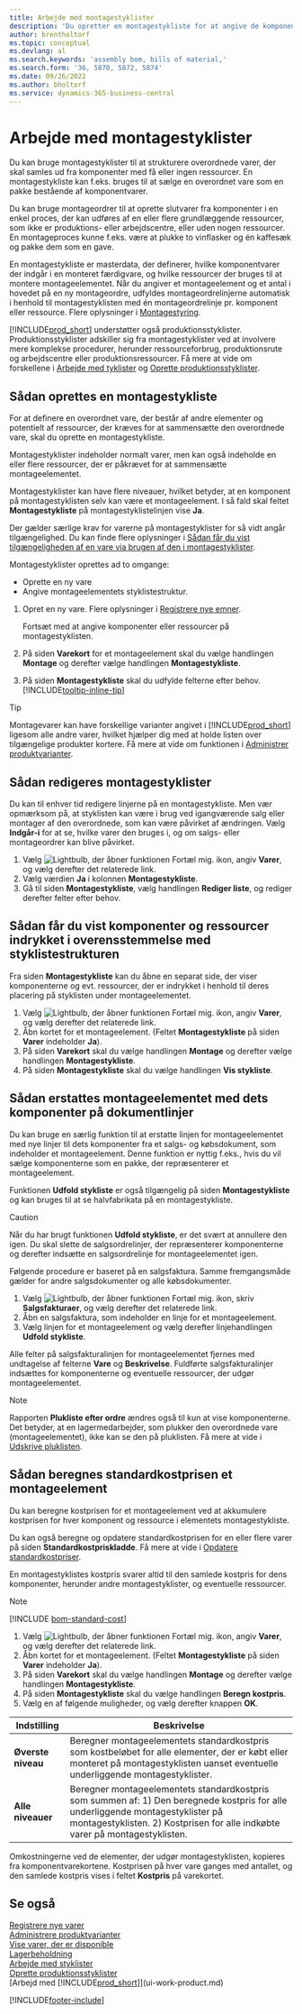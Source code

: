 ```yaml
---
title: Arbejde med montagestyklister
description: 'Du opretter en montagestykliste for at angive de komponenter, der kræves for at sammensætte den vare, som styklisten repræsenterer.'
author: brentholtorf
ms.topic: conceptual
ms.devlang: al
ms.search.keywords: 'assembly bom, bills of material,'
ms.search.form: '36, 5870, 5872, 5874'
ms.date: 09/26/2022
ms.author: bholtorf
ms.service: dynamics-365-business-central
---
```

# <a name="work-with-assembly-boms"></a>Arbejde med montagestyklister

Du kan bruge montagestyklister til at strukturere overordnede varer, der skal samles ud fra komponenter med få eller ingen ressourcer. En montagestykliste kan f.eks. bruges til at sælge en overordnet vare som en pakke bestående af komponentvarer.

Du kan bruge montageordrer til at oprette slutvarer fra komponenter i en enkel proces, der kan udføres af en eller flere grundlæggende ressourcer, som ikke er produktions- eller arbejdscentre, eller uden nogen ressourcer. En montageproces kunne f.eks. være at plukke to vinflasker og én kaffesæk og pakke dem som en gave.  

En montagestykliste er masterdata, der definerer, hvilke komponentvarer der indgår i en monteret færdigvare, og hvilke ressourcer der bruges til at montere montageelementet. Når du angiver et montageelement og et antal i hovedet på en ny montageordre, udfyldes montageordrelinjerne automatisk i henhold til montagestyklisten med én montageordrelinje pr. komponent eller ressource. Flere oplysninger i [Montagestyring](assembly-assemble-items.md).

[!INCLUDE[prod_short](includes/prod_short.md)] understøtter også produktionsstyklister. Produktionsstyklister adskiller sig fra montagestyklister ved at involvere mere komplekse procedurer, herunder ressourceforbrug, produktionsrute og arbejdscentre eller produktionsressourcer. Få mere at vide om forskellene i [Arbejde med tyklister](inventory-how-work-BOMs.md) og [Oprette produktionsstyklister](production-how-to-create-production-boms.md).

## <a name="to-create-an-assembly-bom"></a>Sådan oprettes en montagestykliste

For at definere en overordnet vare, der består af andre elementer og potentielt af ressourcer, der kræves for at sammensætte den overordnede vare, skal du oprette en montagestykliste.  

Montagestyklister indeholder normalt varer, men kan også indeholde en eller flere ressourcer, der er påkrævet for at sammensætte montageelementet.

Montagestyklister kan have flere niveauer, hvilket betyder, at en komponent på montagestyklisten selv kan være et montageelement. I så fald skal feltet **Montagestykliste** på montagestyklistelinjen vise **Ja**.

Der gælder særlige krav for varerne på montagestyklister for så vidt angår tilgængelighed. Du kan finde flere oplysninger i [Sådan får du vist tilgængeligheden af en vare via brugen af den i montagestyklister](inventory-how-availability-overview.md#to-view-the-availability-of-an-item-by-its-use-in-assembly-or-production-boms).

Montagestyklister oprettes ad to omgange:

- Oprette en ny vare
- Angive montageelementets styklistestruktur.

1. Opret en ny vare. Flere oplysninger i [Registrere nye emner](inventory-how-register-new-items.md).

   Fortsæt med at angive komponenter eller ressourcer på montagestyklisten.  
2. På siden **Varekort** for et montageelement skal du vælge handlingen **Montage** og derefter vælge handlingen **Montagestykliste**.
3. På siden **Montagestykliste** skal du udfylde felterne efter behov. [!INCLUDE[tooltip-inline-tip](includes/tooltip-inline-tip_md.md)]

> [!TIP]
> Montagevarer kan have forskellige varianter angivet i [!INCLUDE[prod_short](includes/prod_short.md)] ligesom alle andre varer, hvilket hjælper dig med at holde listen over tilgængelige produkter kortere. Få mere at vide om funktionen i [Administrer produktvarianter](inventory-item-variants.md).

## <a name="to-edit-assembly-boms"></a>Sådan redigeres montagestyklister

Du kan til enhver tid redigere linjerne på en montagestykliste. Men vær opmærksom på, at styklisten kan være i brug ved igangværende salg eller montager af den overordnede, som kan være påvirket af ændringen. Vælg **Indgår-i** for at se, hvilke varer den bruges i, og om salgs- eller montageordrer kan blive påvirket.

1. Vælg ![Lightbulb, der åbner funktionen Fortæl mig.](media/ui-search/search_small.png "Fortæl mig, hvad du vil foretage dig") ikon, angiv **Varer**, og vælg derefter det relaterede link.
2. Vælg værdien **Ja**  i kolonnen **Montagestykliste**.
3. Gå til siden **Montagestykliste**, vælg handlingen **Rediger liste**, og rediger derefter felter efter behov.

## <a name="to-view-components-and-resources-indented-according-to-the-bom-structure"></a>Sådan får du vist komponenter og ressourcer indrykket i overensstemmelse med styklistestrukturen

Fra siden **Montagestykliste** kan du åbne en separat side, der viser komponenterne og evt. ressourcer, der er indrykket i henhold til deres placering på styklisten under montageelementet.

1. Vælg ![Lightbulb, der åbner funktionen Fortæl mig.](media/ui-search/search_small.png "Fortæl mig, hvad du vil foretage dig") ikon, angiv **Varer**, og vælg derefter det relaterede link.
2. Åbn kortet for et montageelement. (Feltet **Montagestykliste** på siden **Varer** indeholder **Ja**).
3. På siden **Varekort** skal du vælge handlingen **Montage** og derefter vælge handlingen **Montagestykliste**.
4. På siden **Montagestykliste** skal du vælge handlingen **Vis stykliste**.

## <a name="to-replace-the-assembly-item-with-its-components-on-document-lines"></a>Sådan erstattes montageelementet med dets komponenter på dokumentlinjer

Du kan bruge en særlig funktion til at erstatte linjen for montageelementet med nye linjer til dets komponenter fra et salgs- og købsdokument, som indeholder et montageelement. Denne funktion er nyttig f.eks., hvis du vil sælge komponenterne som en pakke, der repræsenterer et montageelement.

Funktionen **Udfold stykliste** er også tilgængelig på siden **Montagestykliste** og kan bruges til at se halvfabrikata på en montagestykliste.

> [!CAUTION]  
> Når du har brugt funktionen **Udfold stykliste**, er det svært at annullere den igen. Du skal slette de salgsordrelinjer, der repræsenterer komponenterne og derefter indsætte en salgsordrelinje for montageelementet igen.

Følgende procedure er baseret på en salgsfaktura. Samme fremgangsmåde gælder for andre salgsdokumenter og alle købsdokumenter.

1. Vælg ![Lightbulb, der åbner funktionen Fortæl mig.](media/ui-search/search_small.png "Fortæl mig, hvad du vil foretage dig") ikon, skriv **Salgsfakturaer**, og vælg derefter det relaterede link.
2. Åbn en salgsfaktura, som indeholder en linje for et montageelement.
3. Vælg linjen for et montageelement og vælg derefter linjehandlingen **Udfold stykliste**.

Alle felter på salgsfakturalinjen for montageelementet fjernes med undtagelse af felterne **Vare** og **Beskrivelse**. Fuldførte salgsfakturalinjer indsættes for komponenterne og eventuelle ressourcer, der udgør montageelementet.

> [!NOTE]
> Rapporten **Plukliste efter ordre** ændres også til kun at vise komponenterne. Det betyder, at en lagermedarbejder, som plukker den overordnede vare (montageelementet), ikke kan se den på pluklisten. Få mere at vide i [Udskrive pluklisten](sales-how-print-picking-list.md).

## <a name="to-calculate-the-standard-cost-of-an-assembly-item"></a>Sådan beregnes standardkostprisen et montageelement

Du kan beregne kostprisen for et montageelement ved at akkumulere kostprisen for hver komponent og ressource i elementets montagestykliste.

Du kan også beregne og opdatere standardkostprisen for en eller flere varer på siden **Standardkostpriskladde**. Få mere at vide i [Opdatere standardkostpriser](finance-how-to-update-standard-costs.md).  

En montagestyklistes kostpris svarer altid til den samlede kostpris for dens komponenter, herunder andre montagestyklister, og eventuelle ressourcer.  

> [!NOTE]
> [!INCLUDE [bom-standard-cost](includes/bom-standard-cost.md)]

1. Vælg ![Lightbulb, der åbner funktionen Fortæl mig.](media/ui-search/search_small.png "Fortæl mig, hvad du vil foretage dig") ikon, angiv **Varer**, og vælg derefter det relaterede link.
2. Åbn kortet for et montageelement. (Feltet **Montagestykliste** på siden **Varer** indeholder **Ja**).
3. På siden **Varekort** skal du vælge handlingen **Montage** og derefter vælge handlingen **Montagestykliste**.
4. På siden **Montagestykliste** skal du vælge handlingen **Beregn kostpris**.
5. Vælg en af følgende muligheder, og vælg derefter knappen **OK**.

|Indstilling |Beskrivelse |
|-------|------------|
|**Øverste niveau**|Beregner montageelementets standardkostpris som kostbeløbet for alle elementer, der er købt eller monteret på montagestyklisten uanset eventuelle underliggende montagestyklister.|
|**Alle niveauer**|Beregner montageelementets standardkostpris som summen af: 1) Den beregnede kostpris for alle underliggende montagestyklister på montagestyklisten. 2) Kostprisen for alle indkøbte varer på montagestyklisten.|

Omkostningerne ved de elementer, der udgør montagestyklisten, kopieres fra komponentvarekortene. Kostprisen på hver vare ganges med antallet, og den samlede kostpris vises i feltet **Kostpris** på varekortet.

## <a name="see-also"></a>Se også

[Registrere nye varer](inventory-how-register-new-items.md)  
[Administrere produktvarianter](inventory-item-variants.md)  
[Vise varer, der er disponible](inventory-how-availability-overview.md)  
[Lagerbeholdning](inventory-manage-inventory.md)  
[Arbejde med styklister](inventory-how-work-BOMs.md)  
[Oprette produktionsstyklister](production-how-to-create-production-boms.md)  
[Arbejd med [!INCLUDE[prod_short](includes/prod_short.md)]](ui-work-product.md)  

[!INCLUDE[footer-include](includes/footer-banner.md)]
